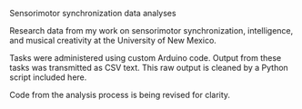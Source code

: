 Sensorimotor synchronization data analyses

Research data from my work on sensorimotor synchronization, intelligence, 
and musical creativity at the University of New Mexico. 

Tasks were administered using custom Arduino code. 
Output from these tasks was transmitted as CSV text. 
This raw output is cleaned by a Python script included here. 

Code from the analysis process is being revised for clarity.
